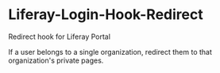 # Liferay-Login-Hook-Redirect
Redirect hook for Liferay Portal

If a user belongs to a single organization, redirect them to that organization's private pages.
